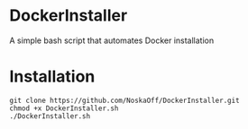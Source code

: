 # DockerInstaller

A simple bash script that automates Docker installation


# Installation

```
git clone https://github.com/NoskaOff/DockerInstaller.git
chmod +x DockerInstaller.sh
./DockerInstaller.sh
```
